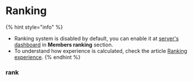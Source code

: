 # Ranking

{% hint style="info" %}
* Ranking system is disabled by default, you can enable it at [server's dashboard](../../#configure-bot-for-your-needs) in **Members ranking** section.
* To understand how experience is calculated, check the article [Ranking experience](../../misc/ranking-exp.md).
{% endhint %}

### rank

